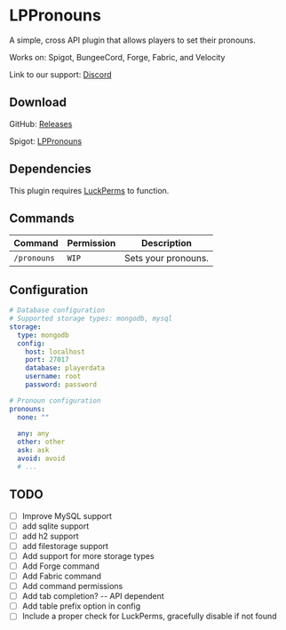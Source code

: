 # LPPronouns

A simple, cross API plugin that allows players to set their pronouns.

Works on: Spigot, BungeeCord, Forge, Fabric, and Velocity

Link to our support: [Discord](https://discord.gg/jec2jpdj7A)

## Download

GitHub: [Releases](https://github.com/p0t4t0sandwich/LPPronouns/releases)

Spigot: [LPPronouns](https://www.spigotmc.org/resources/lppronouns.110206/)


## Dependencies

This plugin requires [LuckPerms](https://luckperms.net/) to function.

## Commands

| Command     | Permission | Description         |
|-------------|------------|---------------------|
| `/pronouns` | `WIP`      | Sets your pronouns. |

## Configuration

```yaml
# Database configuration
# Supported storage types: mongodb, mysql
storage:
  type: mongodb
  config:
    host: localhost
    port: 27017
    database: playerdata
    username: root
    password: password

# Pronoun configuration
pronouns:
  none: ""
  
  any: any
  other: other
  ask: ask
  avoid: avoid
  # ...
```

## TODO

- [ ] Improve MySQL support
- [ ] add sqlite support
- [ ] add h2 support
- [ ] add filestorage support
- [ ] Add support for more storage types
- [ ] Add Forge command
- [ ] Add Fabric command
- [ ] Add command permissions
- [ ] Add tab completion? -- API dependent
- [ ] Add table prefix option in config
- [ ] Include a proper check for LuckPerms, gracefully disable if not found

